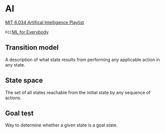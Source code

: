 # AI

[MIT 6.034 Artifical Intelligence Playlist](https://www.youtube.com/playlist?list=PLUl4u3cNGP63gFHB6xb-kVBiQHYe_4hSi)  

`FCC`[ML for Everybody](https://www.youtube.com/watch?v=i_LwzRVP7bg)  

## Transition model
A description of what state results from performing any applicable action in any state.  

## State space
The set of all states reachable from the initial state by any sequence of actions.  

## Goal test
Way to determine whether a given state is a goal state.  